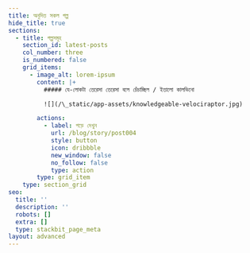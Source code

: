 ```yaml
---
title: অনূদিত সকল গল্প
hide_title: true
sections:
  - title: গল্পসমূহ
    section_id: latest-posts
    col_number: three
    is_numbered: false
    grid_items:
      - image_alt: lorem-ipsum
        content: |+
          ##### যে-লোকটা তেরেসা তেরেসা বলে চেঁচাচ্ছিল / ইতালো কালভিনো

          ![](/\_static/app-assets/knowledgeable-velociraptor.jpg)

        actions:
          - label: পড়ে দেখুন
            url: /blog/story/post004
            style: button
            icon: dribbble
            new_window: false
            no_follow: false
            type: action
        type: grid_item
    type: section_grid
seo:
  title: ''
  description: ''
  robots: []
  extra: []
  type: stackbit_page_meta
layout: advanced
---
```

